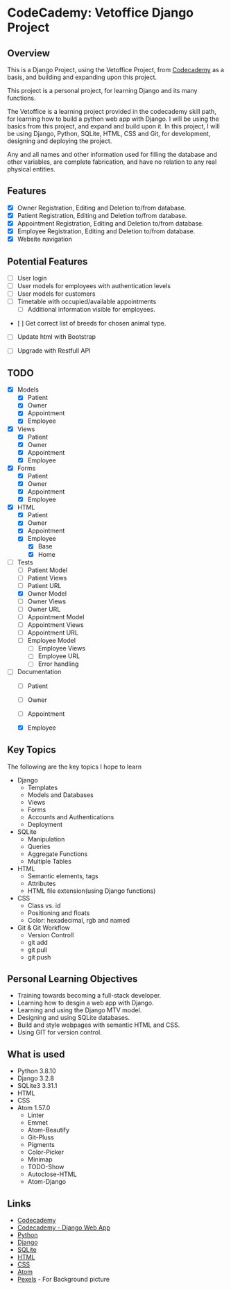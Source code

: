 # CodeCademy: Vetoffice Django Project

## Overview

This is a Django Project, using the Vetoffice Project, from [Codecademy](https://codecademy.com/learn/paths/build-python-web-apps-with-django) as a basis, and building and expanding upon this project.

This project is a personal project, for learning Django and its many functions.

The Vetoffice is a learning project provided in the codecademy skill path, for learning how to build a python web app with Django. I will be using the basics from this project, and expand and build upon it. In this project, I will be using Django, Python, SQLite, HTML, CSS and Git, for development, designing and deploying the project.

Any and all names and other information used for filling the database and other variables, are complete fabrication, and have no relation to any real physical entities.


## Features
- [x] Owner Registration, Editing and Deletion to/from database.
- [x] Patient Registration, Editing and Deletion to/from database.
- [x] Appointment Registration, Editing and Deletion to/from database.
- [x] Employee Registration, Editing and Deletion to/from database.
- [x] Website navigation

## Potential Features
 - [ ] User login
 - [ ] User models for employees with authentication levels
 - [ ] User models for customers
 - [ ] Timetable with occupied/available appointments
 	- [ ] Additional information visible for employees.
 - [ ] Get correct list of breeds for chosen animal type.
 - [ ] Update html with Bootstrap
 - [ ] Upgrade with Restfull API


## TODO
- [x] Models
	- [x] Patient
	- [x] Owner
	- [x] Appointment
  - [x] Employee
- [x] Views
	- [x] Patient
	- [x] Owner
	- [x] Appointment
  - [x] Employee
- [x] Forms
	- [x] Patient
	- [x] Owner
	- [x] Appointment
  - [x] Employee
- [x] HTML
	- [x] Patient
	- [x] Owner
	- [x] Appointment
  - [x] Employee
	- [x] Base
	- [x] Home
- [ ] Tests
	- [ ] Patient Model
	- [ ] Patient Views
	- [ ] Patient URL
	- [x] Owner Model
	- [ ] Owner Views
	- [ ] Owner URL
	- [ ] Appointment Model
	- [ ] Appointment Views
	- [ ] Appointment URL
  - [ ] Employee Model
	- [ ] Employee Views
	- [ ] Employee URL
	- [ ] Error handling
- [ ] Documentation
  - [ ] Patient
  - [ ] Owner
  - [ ] Appointment
  - [x] Employee


## Key Topics

The following are the key topics I hope to learn
* Django
	* Templates
	* Models and Databases
	* Views
	* Forms
	* Accounts and Authentications
	* Deployment
* SQLite
	* Manipulation
	* Queries
	* Aggregate Functions
	* Multiple Tables
* HTML
	* Semantic elements, tags
	* Attributes
	* HTML file extension(using Django functions)
* CSS
	* Class vs. id
	* Positioning and floats
	* Color: hexadecimal, rgb and named
* Git & Git Workflow
	* Version Controll
	* git add
	* git pull
	* git push


## Personal Learning Objectives

* Training towards becoming a full-stack developer.
* Learning how to desgin a web app with Django.
* Learning and using the Django MTV model.
* Designing and using SQLite databases.
* Build and style webpages with semantic HTML and CSS.
* Using GIT for version control.


## What is used

* Python 3.8.10
* Django 3.2.8
* SQLite3 3.31.1
* HTML
* CSS
* Atom 1.57.0
	* Linter
	* Emmet
	* Atom-Beautify
	* Git-Pluss
	* Pigments
	* Color-Picker
	* Minimap
	* TODO-Show
	* Autoclose-HTML
	* Atom-Django

## Links

* [Codecademy](https://codecademy.com)
* [Codecademy - Django Web App](https://codecademy.com/learn/paths/build-python-web-apps-with-django)
* [Python](https://www.python.org/)
* [Django](https://www.djangoproject.com/)
* [SQLite](https://www.sqlite.org/index.html)
* [HTML](https://developer.mozilla.org/en-US/docs/Web/HTML)
* [CSS](https://www.w3schools.com/css/)
* [Atom](https://atom.io/)
* [Pexels](https://www.pexels.com/search/cute%20healthy%20yorkshire%20terrier%20with%20nurse/) - For Background picture
